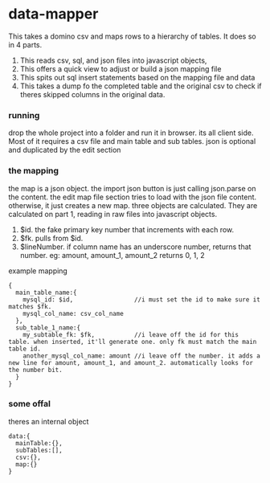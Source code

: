 # data-mapper
This takes a domino csv and maps rows to a hierarchy of tables. It does so in 4 parts.

1. This reads csv, sql, and json files into javascript objects,
2. This offers a quick view to adjust or build a json mapping file
3. This spits out sql insert statements based on the mapping file and data
4. This takes a dump fo the completed table and the original csv to check if theres skipped columns in the original data.

### running
drop the whole project into a folder and run it in browser. its all client side.
Most of it requires a csv file and main table and sub tables. json is optional and duplicated by the edit section

### the mapping
the map is a json object. the import json button is just calling json.parse on the content.
the edit map file section tries to load with the json file content. otherwise, it just creates a new map.
three objects are calculated. They are calculated on part 1, reading in raw files into javascript objects.

1. $id. the fake primary key number that increments with each row.
2. $fk. pulls from $id.
3. $lineNumber. if column name has an underscore number, returns that number. eg: amount, amount_1, amount_2 returns 0, 1, 2

example mapping

    {
      main_table_name:{
        mysql_id: $id,                 //i must set the id to make sure it matches $fk.
        mysql_col_name: csv_col_name
      },
      sub_table_1_name:{
        my_subtable_fk: $fk,           //i leave off the id for this table. when inserted, it'll generate one. only fk must match the main table id.
        another_mysql_col_name: amount //i leave off the number. it adds a new line for amount, amount_1, and amount_2. automatically looks for the number bit.
      }
    }



### some offal
theres an internal object

    data:{
      mainTable:{},
      subTables:[],
      csv:{},
      map:{}
    }

